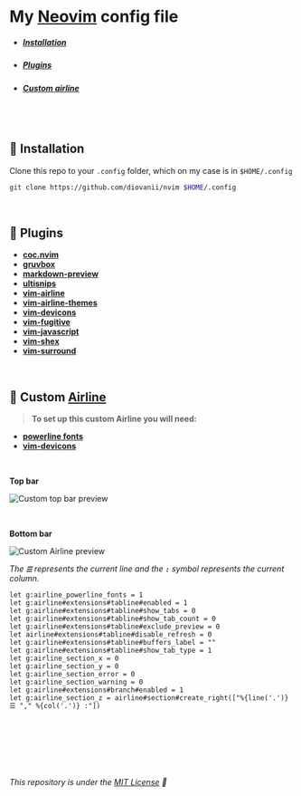 # My [Neovim](https://neovim.io/) config file 

* ##### [Installation](#wrench-installation)
* ##### [Plugins](#electric_plug-plugins)
* ##### [Custom airline](#art-custom-airline)

<br>
<br>

## :wrench: Installation
Clone this repo to your `.config` folder, which on my case is in `$HOME/.config`

```bash
git clone https://github.com/diovanii/nvim $HOME/.config
```

<br>

## :electric_plug: Plugins
* **[coc.nvim](https://github.com/neoclide/coc.nvim)**
* **[gruvbox](https://github.com/morhetz/gruvbox)**
* **[markdown-preview](https://github.com/iamcco/markdown-preview.nvim)**
* **[ultisnips](https://github.com/sirver/UltiSnips)**
* **[vim-airline](https://github.com/vim-airline/vim-airline)**
* **[vim-airline-themes](https://github.com/vim-airline/vim-airline-themes)**
* **[vim-devicons](https://github.com/ryanoasis/vim-devicons)**
* **[vim-fugitive](https://github.com/tpope/vim-fugitive)**
* **[vim-javascript](https://github.com/pangloss/vim-javascript)**
* **[vim-shex](https://github.com/diovanii/vim-shex)**
* **[vim-surround](https://github.com/tpope/vim-surround)**

<br>

## :art: Custom [Airline](https://github.com/vim-airline/vim-airline)

> **To set up this custom Airline you will need:**
* **[powerline fonts](https://github.com/powerline/fonts#installation)**
* **[vim-devicons](https://github.com/ryanoasis/vim-devicons#installation)**

<br>

**Top bar**

![Custom top bar preview](https://i.postimg.cc/MKB3v24m/tabs-preview.png)

<br>

**Bottom bar**

![Custom Airline preview](https://i.postimg.cc/dQpSstW0/airline-preview.png)

_The **`☰`** represents the current line and the **`:`** symbol represents the current column._

``` vim
let g:airline_powerline_fonts = 1
let g:airline#extensions#tabline#enabled = 1
let g:airline#extensions#tabline#show_tabs = 0
let g:airline#extensions#tabline#show_tab_count = 0
let g:airline#extensions#tabline#exclude_preview = 0
let airline#extensions#tabline#disable_refresh = 0
let g:airline#extensions#tabline#buffers_label = ""
let g:airline#extensions#tabline#show_tab_type = 1
let g:airline_section_x = 0
let g:airline_section_y = 0
let g:airline_section_error = 0
let g:airline_section_warning = 0
let g:airline#extensions#branch#enabled = 1
let g:airline_section_z = airline#section#create_right(["%{line('.')} ☰ "," %{col('.')} :"])
```


<br>
<br>
<br>
<br>
<br>

###### This repository is under the [MIT License](https://opensource.org/licenses/MIT) :page_with_curl:
